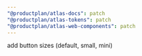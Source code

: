 ```yaml
---
"@productplan/atlas-docs": patch
"@productplan/atlas-tokens": patch
"@productplan/atlas-web-components": patch
---
```


add button sizes (default, small, mini)
